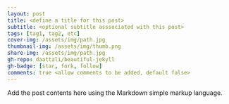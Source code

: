 ```yaml
---
layout: post
title: <define a title for this post>
subtitle: <optional subtitle asssociated with this post>
tags: [tag1, tag2, etc]
cover-img: /assets/img/path.jpg
thumbnail-img: /assets/img/thumb.png
share-img: /assets/img/path.jpg
gh-repo: daattali/beautiful-jekyll
gh-badge: [star, fork, follow]
comments: true <allow comments to be added, default false>
---
```


Add the post contents here using the Markdown simple markup language.

